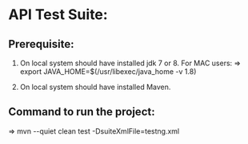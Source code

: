 # API Test Suite:

## Prerequisite: 

1. On local system should have installed jdk 7 or 8.
For MAC users:
=> export JAVA_HOME=$(/usr/libexec/java_home -v 1.8)

2. On local system should have installed Maven.

## Command to run the project: 
=> mvn --quiet clean test -DsuiteXmlFile=testng.xml
